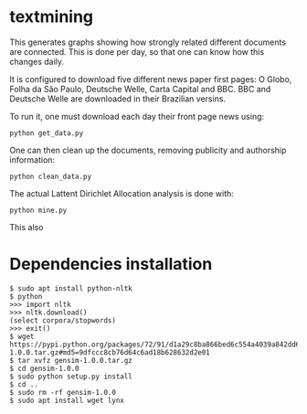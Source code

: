 # textmining

This generates graphs showing how strongly related different documents
are connected. This is done per day, so that one can know how this changes
daily.

It is configured to download five different news paper first pages:
O Globo, Folha da São Paulo, Deutsche Welle, Carta Capital and BBC.
BBC and Deutsche Welle are downloaded in their Brazilian versins.

To run it, one must download each day their front page news using:

```
python get_data.py
```

One can then clean up the documents, removing publicity and authorship
information:

```
python clean_data.py
```

The actual Lattent Dirichlet Allocation analysis is done with:

```
python mine.py
```


This also  

# Dependencies installation

```
$ sudo apt install python-nltk
$ python
>>> import nltk
>>> nltk.download()
(select corpora/stopwords)
>>> exit()
$ wget https://pypi.python.org/packages/72/91/d1a29c8ba866bed6c554a4039a842dd6fddc9bb78f335f3f9efd7dc9292e/gensim-1.0.0.tar.gz#md5=9dfccc8cb76d64c6ad18b628632d2e01
$ tar xvfz gensim-1.0.0.tar.gz
$ cd gensim-1.0.0
$ sudo python setup.py install
$ cd ..
$ sudo rm -rf gensim-1.0.0
$ sudo apt install wget lynx
```

